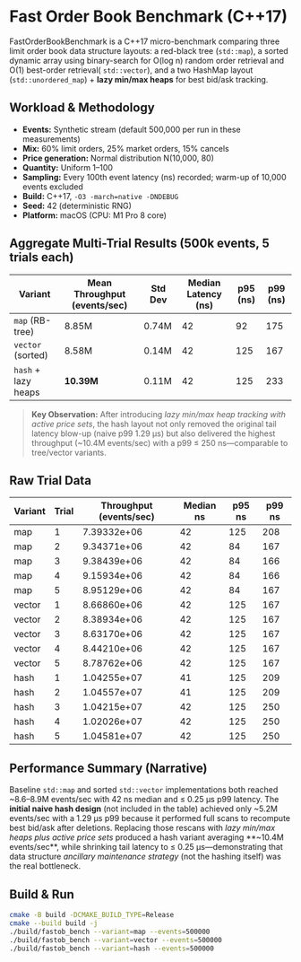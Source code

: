 # Fast Order Book Benchmark (C++17)

FastOrderBookBenchmark is a C++17 micro-benchmark comparing three limit order book data structure layouts: a red-black tree (`std::map`), a sorted dynamic array using binary-search for O(log n) random order retrieval and O(1) best-order retrieval( `std::vector`), and a two HashMap layout (`std::unordered_map`) + **lazy min/max heaps** for best bid/ask tracking.

## Workload & Methodology

- **Events:** Synthetic stream (default 500,000 per run in these measurements)
- **Mix:** 60% limit orders, 25% market orders, 15% cancels
- **Price generation:** Normal distribution N(10,000, 80)
- **Quantity:** Uniform 1–100
- **Sampling:** Every 100th event latency (ns) recorded; warm-up of 10,000 events excluded
- **Build:** C++17, `-O3 -march=native -DNDEBUG`
- **Seed:** 42 (deterministic RNG)
- **Platform:** macOS (CPU: M1 Pro 8 core)

## Aggregate Multi-Trial Results (500k events, 5 trials each)

| Variant | Mean Throughput (events/sec) | Std Dev | Median Latency (ns) | p95 (ns) | p99 (ns) |
|---------|------------------------------|---------|---------------------|----------|----------|
| `map` (RB-tree)    | 8.85M | 0.74M | 42 | 92 | 175 |
| `vector` (sorted)  | 8.58M | 0.14M | 42 | 125 | 167 |
| `hash` + lazy heaps| **10.39M** | 0.11M | 42 | 125 | 233 |


> **Key Observation:** After introducing *lazy min/max heap tracking with active price sets*, the hash layout not only removed the original tail latency blow-up (naive p99 1.29 µs) but also delivered the highest throughput (~10.4M events/sec) with a p99 ≤ 250 ns—comparable to tree/vector variants.

## Raw Trial Data

| Variant | Trial | Throughput (events/sec) | Median ns | p95 ns | p99 ns |
|---------|------|-------------------------|-----------|--------|--------|
| map | 1 | 7.39332e+06 | 42 | 125 | 208 |
| map | 2 | 9.34371e+06 | 42 | 84  | 167 |
| map | 3 | 9.38439e+06 | 42 | 84  | 166 |
| map | 4 | 9.15934e+06 | 42 | 84  | 166 |
| map | 5 | 8.95129e+06 | 42 | 84  | 167 |
| vector | 1 | 8.66860e+06 | 42 | 125 | 167 |
| vector | 2 | 8.38934e+06 | 42 | 125 | 167 |
| vector | 3 | 8.63170e+06 | 42 | 125 | 167 |
| vector | 4 | 8.44210e+06 | 42 | 125 | 167 |
| vector | 5 | 8.78762e+06 | 42 | 125 | 167 |
| hash | 1 | 1.04255e+07 | 41 | 125 | 209 |
| hash | 2 | 1.04557e+07 | 41 | 125 | 209 |
| hash | 3 | 1.04215e+07 | 42 | 125 | 250 |
| hash | 4 | 1.02026e+07 | 42 | 125 | 250 |
| hash | 5 | 1.04581e+07 | 42 | 125 | 250 |

## Performance Summary (Narrative)

Baseline `std::map` and sorted `std::vector` implementations both reached ~8.6–8.9M events/sec with 42 ns median and ≤ 0.25 µs p99 latency. The **initial naive hash design** (not included in the table) achieved only ~5.2M events/sec with a 1.29 µs p99 because it performed full scans to recompute best bid/ask after deletions. Replacing those rescans with *lazy min/max heaps plus active price sets* produced a hash variant averaging **~10.4M events/sec**, while shrinking tail latency to ≤ 0.25 µs—demonstrating that data structure *ancillary maintenance strategy* (not the hashing itself) was the real bottleneck.

## Build & Run

```bash
cmake -B build -DCMAKE_BUILD_TYPE=Release
cmake --build build -j
./build/fastob_bench --variant=map --events=500000
./build/fastob_bench --variant=vector --events=500000
./build/fastob_bench --variant=hash --events=500000
